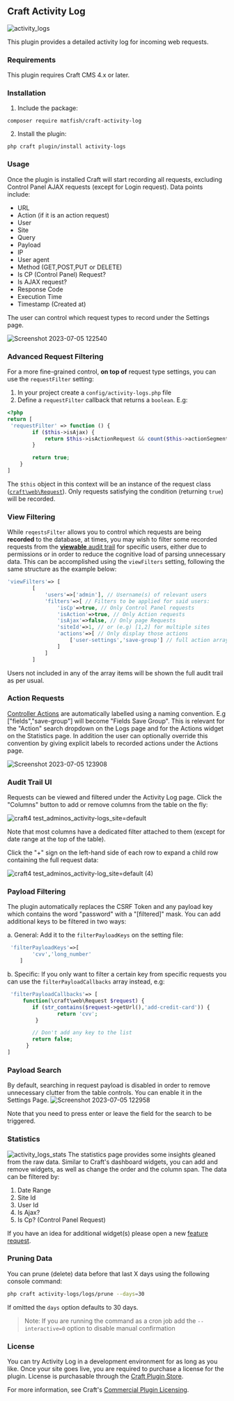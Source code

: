 ## Craft Activity Log
![activity_logs](https://github.com/matfish2/craft-activity-log/assets/1510460/2c52ed8f-9805-4203-85fe-69b453ced922)

This plugin provides a detailed activity log for incoming web requests.

### Requirements

This plugin requires Craft CMS 4.x or later.

### Installation

1. Include the package:

```
composer require matfish/craft-activity-log
```

2. Install the plugin:

```
php craft plugin/install activity-logs
```

### Usage

Once the plugin is installed Craft will start recording all requests, excluding Control Panel AJAX requests (except for Login request).
Data points include:
* URL
* Action (if it is an action request)
* User
* Site
* Query
* Payload 
* IP
* User agent
* Method (GET,POST,PUT or DELETE)
* Is CP (Control Panel) Request?
* Is AJAX request?
* Response Code
* Execution Time
* Timestamp (Created at)

The user can control which request types to record under the Settings page.

![Screenshot 2023-07-05 122540](https://github.com/matfish2/craft-activity-log/assets/1510460/a0eca755-4351-4e52-8c9d-847a8d38f9ca)

### Advanced Request Filtering

For a more fine-grained control, **on top of** request type settings, you can use the `requestFilter` setting:
1. In your project create a `config/activity-logs.php` file
2. Define a `requestFilter` callback that returns a `boolean`. E.g:
```php
<?php
return [
 'requestFilter' => function () {
        if ($this->isAjax) {
            return $this->isActionRequest && count($this->actionSegments) === 2 && $this->actionSegments[1] === 'save-draft';
        }

        return true;
    }
]
```
The `$this` object in this context will be an instance of the request class ([`craft\web\Request`](https://docs.craftcms.com/api/v4/craft-web-request.html)).
Only requests satisfying the condition (returning `true`) will be recorded.

### View Filtering 
While `reqestsFilter` allows you to control which requests are being **recorded** to the database, at times, you may wish to filter some recorded requests from the [**viewable** audit trail](#audit-trail-ui) for specific users, either due to permissions or in order to reduce the cognitive load of parsing unnecessary data.
This can be accomplished using the `viewFilters` setting, following the same structure as the example below:
```php 
'viewFilters'=> [
        [
            'users'=>['admin'], // Username(s) of relevant users
            'filters'=>[ // Filters to be applied for said users:
                'isCp'=>true, // Only Control Panel requests
                'isAction'=>true, // Only Action requests 
                'isAjax'=>false, // Only page Requests
                'siteId'=>1, // or (e.g) [1,2] for multiple sites
                'actions'=>[ // Only display those actions 
                    ['user-settings','save-group'] // full action array, can be found under `actionSegments` in `activitylog` table
                ]
            ]
        ]
```
Users not included in any of the array items will be shown the full audit trail as per usual.

### Action Requests
[Controller Actions](https://craftcms.com/docs/4.x/dev/controller-actions.html) are automatically labelled using a naming convention. E.g ["fields","save-group"] will become "Fields Save Group".
This is relevant for the "Action" search dropdown on the Logs page and for the Actions widget on the Statistics page.
In addition the user can optionally override this convention by giving explicit labels to recorded actions under the Actions page.

![Screenshot 2023-07-05 123908](https://github.com/matfish2/craft-activity-log/assets/1510460/b977f911-9783-4b77-894a-a0b693d63baa)

### Audit Trail UI
Requests can be viewed and filtered under the Activity Log page.
Click the "Columns" button to add or remove columns from the table on the fly:

![craft4 test_adminos_activity-logs_site=default](https://user-images.githubusercontent.com/1510460/175236200-2c2ebc1b-b1c6-4dfa-a07a-8d20a3780cb5.png)

Note that most columns have a dedicated filter attached to them (except for date range at the top of the table).

Click the "+" sign on the left-hand side of each row to expand a child row containing the full request data:

![craft4 test_adminos_activity-log_site=default (4)](https://user-images.githubusercontent.com/1510460/175233957-eeb453c1-8b18-448e-af7a-c476f3ac9cb5.png)
 
### Payload Filtering

The plugin automatically replaces the CSRF Token and any payload key which contains the word "password" with a "[filtered]" mask.
You can add additional keys to be filtered in two ways:

a. General: Add it to the `filterPayloadKeys` on the setting file:
```php   
 'filterPayloadKeys'=>[
        'cvv','long_number'
    ]
```
b. Specific: If you only want to filter a certain key from specific requests you can use the `filterPayloadCallbacks` array instead, e.g:
```php
 'filterPayloadCallbacks'=> [
     function(\craft\web\Request $request) {
        if (str_contains($request->getUrl(),'add-credit-card')) {
                return 'cvv';
         }

        // Don't add any key to the list
        return false;
      }
]
```

### Payload Search
By default, searching in request payload is disabled in order to remove unnecessary clutter from the table controls.
You can enable it in the Settings Page.
![Screenshot 2023-07-05 122958](https://github.com/matfish2/craft-activity-log/assets/1510460/5050e149-0872-464c-bc64-e00ff6586666)

Note that you need to press enter or leave the field for the search to be triggered.

### Statistics
![activity_logs_stats](https://github.com/matfish2/craft-activity-log/assets/1510460/824cf593-157e-4eb4-ba73-4365b75b2be0)
The statistics page provides some insights gleaned from the raw data.
Similar to Craft's dashboard widgets, you can add and remove widgets, as well as change the order and the column span.
The data can be filtered by:
1. Date Range
2. Site Id
3. User Id
4. Is Ajax?
5. Is Cp? (Control Panel Request)

If you have an idea for additional widget(s) please open a new [feature request](https://github.com/matfish2/craft-activity-log/issues/new?assignees=&labels=&template=feature_request.md&title=).

### Pruning Data

You can prune (delete) data before that last X days using the following console command:
```bash
php craft activity-logs/logs/prune --days=30
```
If omitted the `days` option defaults to 30 days.

> Note: If you are running the command as a cron job add the `--interactive=0` option to disable manual confirmation

### License

You can try Activity Log in a development environment for as long as you like. Once your site goes live, you are
required to purchase a license for the plugin. License is purchasable through
the [Craft Plugin Store](https://plugins.craftcms.com/activity-logs).

For more information, see
Craft's [Commercial Plugin Licensing](https://craftcms.com/docs/4.x/plugins.html#commercial-plugin-licensing).
